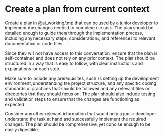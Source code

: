 # Create a plan from current context

Create a plan in @ai_working/tmp that can be used by a junior developer to implement the changes needed to complete the task. The plan should be detailed enough to guide them through the implementation process, including any necessary steps, considerations, and references to relevant documentation or code files.

Since they will not have access to this conversation, ensure that the plan is self-contained and does not rely on any prior context. The plan should be structured in a way that is easy to follow, with clear instructions and explanations for each step.

Make sure to include any prerequisites, such as setting up the development environment, understanding the project structure, and any specific coding standards or practices that should be followed and any relevant files or directories that they should focus on. The plan should also include testing and validation steps to ensure that the changes are functioning as expected.

Consider any other relevant information that would help a junior developer understand the task at hand and successfully implement the required changes. The plan should be comprehensive, yet concise enough to be easily digestible.
